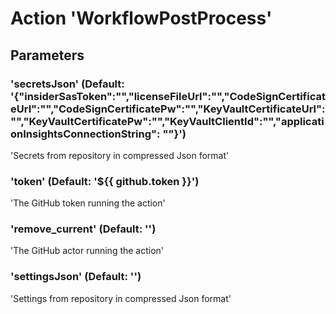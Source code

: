 # Action 'WorkflowPostProcess' 
## Parameters 
### 'secretsJson' (Default: '{"insiderSasToken":"","licenseFileUrl":"","CodeSignCertificateUrl":"","CodeSignCertificatePw":"","KeyVaultCertificateUrl":"","KeyVaultCertificatePw":"","KeyVaultClientId":"","applicationInsightsConnectionString": ""}') 
 'Secrets from repository in compressed Json format' 

### 'token' (Default: '${{ github.token }}') 
 'The GitHub token running the action' 

### 'remove_current' (Default: '') 
 'The GitHub actor running the action' 

### 'settingsJson' (Default: '') 
 'Settings from repository in compressed Json format' 


